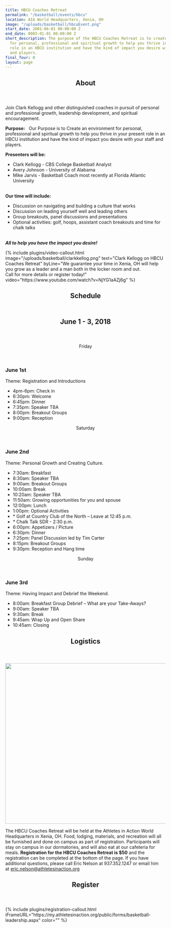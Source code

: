 ```yaml
---
title: HBCU Coaches Retreat
permalink: "/basketball/events/hbcu"
location: AIA World Headquarters, Xenia, OH
image: "/uploads/basketball/hbcuEvent.png"
start_date: 2001-06-01 00:00:00 Z
end_date: 0003-01-01 00:00:00 Z
short_description: The purpose of the HBCU Coaches Retreat is to create an environment
  for personal, professional and spiritual growth to help you thrive in your present
  role in an HBCU institution and have the kind of impact you desire with your staff
  and players.
final_four: 0
layout: page
---
```


<div class="row">
<div class="max-width">
<div class="container">
<section class="section" id="about"><header class="section-header container text-center"><h2 class="section-title first-color" data-title="About">About</h2></header></section>
</div></div></div>
<div class="row">
<div class="max-width">
<div class="container"><p><span>Join Clark Kellogg and other distinguished coaches in pursuit of personal and professional growth, leadership development, and spiritual encouragement.</span></p>
<p><span><strong>Purpose:</strong><span>&nbsp; &nbsp;Our Purpose is to Create an environment for personal, professional and spiritual growth to help you thrive in your present role in an HBCU institution and have the kind of impact you desire with your staff and players.</span></span></p>
<p><strong>Presenters will be:</strong></p>
<ul>
<li>Clark Kellogg - CBS College Basketball Analyst</li>
<li>Avery Johnson - University of Alabama&nbsp;</li>
<li>Mike Jarvis - Basketball Coach most recently at Florida Atlantic University&nbsp;<br /><br /></li>
</ul>
<p><strong>Our time will include:</strong></p>
<ul>
<li>Discussion on navigating and building a culture that works</li>
<li>Discussion on leading yourself well and leading others</li>
<li>Group breakouts, panel discussions and presentations</li>
<li>Optional activities: golf, hoops, assistant coach breakouts and time for chalk talks</li>
</ul>
<p><em><br /><strong>All to help you have the impact you desire!</strong></em></p>
</div>

</div></div>
{% include plugins/video-callout.html image="/uploads/basketball/clarkkellog.png" text="Clark Kellogg on HBCU Coaches Retreat" byLine="We guarantee your time in Xenia, OH will help you grow as a leader and a man both in the locker room and out.<br /> Call for more details or register today!" video="https://www.youtube.com/watch?v=NjYG1aAZj6g" %}
<!-- space -->
<div class="row mt20">
<div class=" span-12 cell" id="schedule">
<header class="section-header container text-center">
<h2 class="section-title first-color" data-title="Schedule">Schedule</h2>
</header>
</div></div>
<div class="row">
<div class="max-width">
<div class="container">
<header class="title-block text-center mb50">
<h2 class="title-border custom text-uppercase text-center mb20">June 1 - 3, 2018</h2>
<p></p>
</header>
<div class="row">
<div class="col-sm-4">
<div class="pricing-table flat"><header>
<div class="price"><span>Friday</span></div>
</header>
<h3>June 1st<span class="label label-custom"></span></h3>
<p class="pricing-desc">Theme: Registration and Introductions</p>
<ul class="pricing-list">
<li><i class="icon-pin"></i>4pm-6pm: Check in</li>
<li><i class="icon-pin"></i>6:30pm: Welcome</li>
<li><i class="icon-pin"></i>6:45pm: Dinner</li>
<li><i class="icon-pin"></i>7:35pm: Speaker TBA</li>
<li><i class="icon-pin"></i>8:00pm: Breakout Groups</li>
<li><i class="icon-pin"></i>9:00pm: Reception</li>
</ul>
</div>
<!-- End .pricing-table --></div>
<!-- End .col-md-4 -->
<div class="col-sm-4">
<div class="pricing-table flat"><header>
<div class="price"><span>Saturday</span></div>
</header>
<h3>June 2nd</h3>
<p class="pricing-desc">Theme: Personal Growth and Creating Culture.</p>
<ul class="pricing-list">
<li><i class="icon-pin"></i>7:30am: Breakfast</li>
<li><i class="icon-pin"></i>8:30am: Speaker TBA</li>
<li><i class="icon-pin"></i>9:00am: Breakout Groups</li>
<li><i class="icon-pin"></i>10:00am: Break</li>
<li><i class="icon-pin"></i>10:20am: Speaker TBA</li>
<li><i class="icon-pin"></i>11:50am: Growing opportunities for you and spouse</li>
<li><i class="icon-pin"></i>12:00pm:&nbsp;Lunch</li>
<li><i class="icon-pin"></i>1:00pm: Optional Activities</li>
<li>* Golf at Country Club of the North – Leave at 12:45 p.m.</li>
<li>* Chalk Talk SDR - 2:30 p.m.</li>
<li><i class="icon-pin"></i>6:00pm: Appetizers / Picture</li>
<li><i class="icon-pin"></i>6:30pm: Dinner</li>
<li><i class="icon-pin"></i>7:25pm: Panel Discussion led by Tim Carter</li>
<li><i class="icon-pin"></i>8:15pm: Breakout Groups</li>
<li><i class="icon-pin"></i>9:30pm: Reception and Hang time</li>
</ul>
</div>
<!-- End .pricing-table --></div>
<!-- End .col-md-4 -->
<div class="col-sm-4">
<div class="pricing-table flat"><header>
<div class="price"><span>Sunday</span></div>
</header>
<h3>June 3rd<span class="label label-popular"></span></h3>
<p class="pricing-desc">Theme: Having Impact and Debrief the Weekend.</p>
<ul class="pricing-list">
<li><i class="icon-pin"></i>8:00am: Breakfast Group Debrief – What are your Take-Aways?</li>
<li><i class="icon-pin"></i>9:00am: Speaker TBA</li>
<li><i class="icon-pin"></i>9:30am: Break</li>
<li><i class="icon-pin"></i>9:45am: Wrap Up and Open Share</li>
<li><i class="icon-pin"></i>10:45am: Closing</li>
</ul>
</div>
<!-- End .pricing-table --></div>
<!-- End .col-md-4 --></div>
<!-- End .row --></div>
<!-- End .container -->
</div></div>
<div class="row">
<div class=" span-12 cell" id="logistics">
<header class="section-header container text-center">
<h2 class="section-title first-color" data-title="Logistics">Logistics</h2>
</header>
</div></div>
<div class="row">
<div class=" span-12 cell">
<p><img width="1721" height="503" alt="" src="/uploads/basketball/xenia-map.png" class="img-responsive" /></p>
</div></div>
<div class="row">
<div class="max-width">
<div class="container"><p>The HBCU Coaches Retreat will be held at the Athletes in Action World Headquarters in Xenia, OH. Food, lodging, materials, and recreation will all be furnished and done on campus as part of registration. Participants will stay on campus in our dormatories, and will also eat at our cafeteria for meals. <strong>Registration for the HBCU Coaches Retreat is $50</strong> and the registration can be completed at the bottom of the page. If you have additional questions, please call&nbsp;Eric Nelson at 937.352.1247 or email him at&nbsp;<a href="mailto:eric.nelson@athletesinaction.org">eric.nelson@athletesinaction.org</a></p>
</div></div></div>
<div class="row">
<div class="max-width">
<div class="container">
<header class="section-header container text-center">
<h2 class="section-title first-color" data-title="Register">Register</h2>
</header>
</div></div>
{% include plugins/registration-callout.html iFrameURL="https://my.athletesinaction.org/public/forms/basketball-leadership.aspx" color="" %}